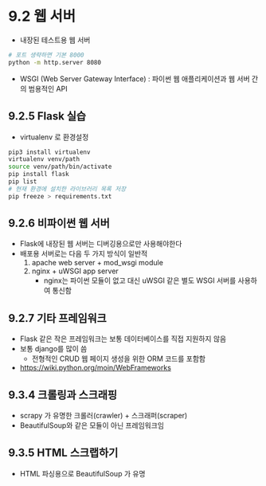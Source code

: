 # 9.2 웹 서버

* 내장된 테스트용 웹 서버
```bash
# 포트 생략하면 기본 8000
python -m http.server 8080
```
* WSGI (Web Server Gateway Interface) : 파이썬 웹 애플리케이션과 웹 서버 간의 범용적인 API

## 9.2.5 Flask 실습

* virtualenv 로 환경설정
```bash
pip3 install virtualenv
virtualenv venv/path
source venv/path/bin/activate
pip install flask
pip list
# 현재 환경에 설치한 라이브러리 목록 저장 
pip freeze > requirements.txt
```

## 9.2.6 비파이썬 웹 서버

* Flask에 내장된 웹 서버는 디버깅용으로만 사용해야한다
* 배포용 서버로는 다음 두 가지 방식이 일반적
    1. apache web server + mod_wsgi module
    1. nginx + uWSGI app server
        * nginx는 파이썬 모듈이 없고 대신 uWSGI 같은 별도 WSGI 서버를 사용하여 통신함

## 9.2.7 기타 프레임워크

* Flask 같은 작은 프레임워크는 보통 데이터베이스를 직접 지원하지 않음
* 보통 django를 많이 씀
    * 전형적인 CRUD 웹 페이지 생성을 위한 ORM 코드를 포함함
* https://wiki.python.org/moin/WebFrameworks

## 9.3.4 크롤링과 스크래핑

* scrapy 가 유명한 크롤러(crawler) + 스크래퍼(scraper)
* BeautifulSoup와 같은 모듈이 아닌 프레임워크임

## 9.3.5 HTML 스크랩하기

* HTML 파싱용으로 BeautifulSoup 가 유명